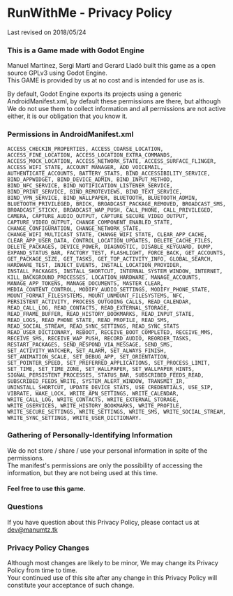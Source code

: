 RunWithMe - Privacy Policy
==============

Last revised on 2018/05/24

### This is a Game made with Godot Engine

Manuel Martínez, Sergi Martí and Gerard Lladó built this game as a open source GPLv3 using Godot Engine.  
This GAME is provided by us at no cost and is intended for use as is.

By default, Godot Engine exports its projects using a generic AndroidManifest.xml, by default these permissions are there, but although We do not use them to collect information and all permissions are not active either, it is our obligation that you know it.

### Permissions in AndroidManifest.xml

`
ACCESS_CHECKIN_PROPERTIES, ACCESS_COARSE_LOCATION, ACCESS_FINE_LOCATION, ACCESS_LOCATION_EXTRA_COMMANDS, ACCESS_MOCK_LOCATION, ACCESS_NETWORK_STATE, ACCESS_SURFACE_FLINGER, ACCESS_WIFI_STATE, ACCOUNT_MANAGER, ADD_VOICEMAIL, AUTHENTICATE_ACCOUNTS, BATTERY_STATS, BIND_ACCESSIBILITY_SERVICE, BIND_APPWIDGET, BIND_DEVICE_ADMIN, BIND_INPUT_METHOD, BIND_NFC_SERVICE, BIND_NOTIFICATION_LISTENER_SERVICE, BIND_PRINT_SERVICE, BIND_REMOTEVIEWS, BIND_TEXT_SERVICE, BIND_VPN_SERVICE, BIND_WALLPAPER, BLUETOOTH, BLUETOOTH_ADMIN, BLUETOOTH_PRIVILEGED, BRICK, BROADCAST_PACKAGE_REMOVED, BROADCAST_SMS, BROADCAST_STICKY, BROADCAST_WAP_PUSH, CALL_PHONE, CALL_PRIVILEGED, CAMERA, CAPTURE_AUDIO_OUTPUT, CAPTURE_SECURE_VIDEO_OUTPUT, CAPTURE_VIDEO_OUTPUT, CHANGE_COMPONENT_ENABLED_STATE, CHANGE_CONFIGURATION, CHANGE_NETWORK_STATE, CHANGE_WIFI_MULTICAST_STATE, CHANGE_WIFI_STATE, CLEAR_APP_CACHE, CLEAR_APP_USER_DATA, CONTROL_LOCATION_UPDATES, DELETE_CACHE_FILES, DELETE_PACKAGES, DEVICE_POWER, DIAGNOSTIC, DISABLE_KEYGUARD, DUMP, EXPAND_STATUS_BAR, FACTORY_TEST, FLASHLIGHT, FORCE_BACK, GET_ACCOUNTS, GET_PACKAGE_SIZE, GET_TASKS, GET_TOP_ACTIVITY_INFO, GLOBAL_SEARCH, HARDWARE_TEST, INJECT_EVENTS, INSTALL_LOCATION_PROVIDER, INSTALL_PACKAGES, INSTALL_SHORTCUT, INTERNAL_SYSTEM_WINDOW, INTERNET, KILL_BACKGROUND_PROCESSES, LOCATION_HARDWARE, MANAGE_ACCOUNTS, MANAGE_APP_TOKENS, MANAGE_DOCUMENTS, MASTER_CLEAR, MEDIA_CONTENT_CONTROL, MODIFY_AUDIO_SETTINGS, MODIFY_PHONE_STATE, MOUNT_FORMAT_FILESYSTEMS, MOUNT_UNMOUNT_FILESYSTEMS, NFC, PERSISTENT_ACTIVITY, PROCESS_OUTGOING_CALLS, READ_CALENDAR, READ_CALL_LOG, READ_CONTACTS, READ_EXTERNAL_STORAGE, READ_FRAME_BUFFER, READ_HISTORY_BOOKMARKS, READ_INPUT_STATE, READ_LOGS, READ_PHONE_STATE, READ_PROFILE, READ_SMS, READ_SOCIAL_STREAM, READ_SYNC_SETTINGS, READ_SYNC_STATS
READ_USER_DICTIONARY, REBOOT, RECEIVE_BOOT_COMPLETED, RECEIVE_MMS, RECEIVE_SMS, RECEIVE_WAP_PUSH, RECORD_AUDIO, REORDER_TASKS, RESTART_PACKAGES, SEND_RESPOND_VIA_MESSAGE, SEND_SMS, SET_ACTIVITY_WATCHER, SET_ALARM, SET_ALWAYS_FINISH, SET_ANIMATION_SCALE, SET_DEBUG_APP, SET_ORIENTATION, SET_POINTER_SPEED, SET_PREFERRED_APPLICATIONS, SET_PROCESS_LIMIT, SET_TIME, SET_TIME_ZONE, SET_WALLPAPER, SET_WALLPAPER_HINTS, SIGNAL_PERSISTENT_PROCESSES, STATUS_BAR, SUBSCRIBED_FEEDS_READ, SUBSCRIBED_FEEDS_WRITE, SYSTEM_ALERT_WINDOW, TRANSMIT_IR, UNINSTALL_SHORTCUT, UPDATE_DEVICE_STATS, USE_CREDENTIALS, USE_SIP, VIBRATE, WAKE_LOCK, WRITE_APN_SETTINGS, WRITE_CALENDAR, WRITE_CALL_LOG, WRITE_CONTACTS, WRITE_EXTERNAL_STORAGE, WRITE_GSERVICES, WRITE_HISTORY_BOOKMARKS, WRITE_PROFILE, WRITE_SECURE_SETTINGS, WRITE_SETTINGS, WRITE_SMS, WRITE_SOCIAL_STREAM, WRITE_SYNC_SETTINGS, WRITE_USER_DICTIONARY.
`

### Gathering of Personally-Identifying Information

We do not store / share / use your personal information in spite of the permissions.  
The manifest's permissions are only the possibility of accessing the information, but they are not being used at this time.

#### Feel free to use this game.

### Questions

If you have question about this Privacy Policy, please contact us at dev@manumtz.tk

### Privacy Policy Changes
Although most changes are likely to be minor, We may change its Privacy Policy from time to time.  
Your continued use of this site after any change in this Privacy Policy will constitute your acceptance of such change. 

